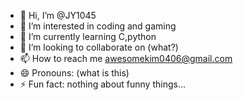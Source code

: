 - 👋 Hi, I’m @JY1045
- 👀 I’m interested in coding and gaming
- 🌱 I’m currently learning C,python
- 💞️ I’m looking to collaborate on (what?)
- 📫 How to reach me awesomekim0406@gmail.com
- 😄 Pronouns: (what is this)
- ⚡ Fun fact: nothing about funny things...
<!---
JY1045/JY1045 is a ✨ special ✨ repository because its `README.md` (this file) appears on your GitHub profile.
You can click the Preview link to take a look at your changes.
--->
